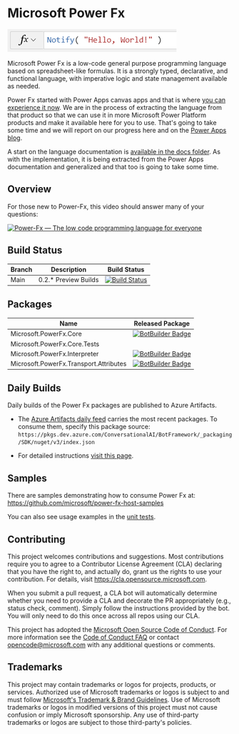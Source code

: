 # Microsoft Power Fx

![simple formula using Notify to produce a "Hello, World!" message](docs/media/root/hello-world.png)

Microsoft Power Fx is a low-code general purpose programming language based on spreadsheet-like formulas.  It is a strongly typed, declarative, and functional language, with imperative logic and state management available as needed.  

Power Fx started with Power Apps canvas apps and that is where [you can experience it now](https://powerapps.microsoft.com/en-us/).  We are in the process of extracting the language from that product so that we can use it in more Microsoft Power Platform products and make it available here for you to use.  That's going to take some time and we will report on our progress here and on the [Power Apps blog](https://powerapps.microsoft.com/en-us/blog/).  

A start on the language documentation is [available in the docs folder](docs/overview.md).  As with the implementation, it is being extracted from the Power Apps documentation and generalized and that too is going to take some time.

## Overview
For those new to Power-Fx, this video should answer many of your questions:

[![Power-Fx — The low code programming language for everyone](https://img.youtube.com/vi/ik6k89WNjuk/0.jpg)](https://www.youtube-nocookie.com/embed/ik6k89WNjuk)

## Build Status

 | Branch | Description        | Build Status |
 |----|---------------|--------------|
 |Main | 0.2.* Preview Builds |[![Build Status](https://dev.azure.com/FuseLabs/SDK_v4/_apis/build/status/PowerFx/PowerFx-daily?branchName=main)](https://dev.azure.com/FuseLabs/SDK_v4/_build/latest?definitionId=1410&branchName=main)

## Packages

| Name                                  | Released Package
|---------------------------------------|-------------------------------------------------------------------------------------------------------------------------------------------------------------------|
| Microsoft.PowerFx.Core                | [![BotBuilder Badge](https://buildstats.info/nuget/Microsoft.PowerFx.Core?includePreReleases=true&dWidth=70)](https://www.nuget.org/packages/Microsoft.PowerFx.Core/)
| Microsoft.PowerFx.Core.Tests          |                                  |
| Microsoft.PowerFx.Interpreter         | [![BotBuilder Badge](https://buildstats.info/nuget/Microsoft.PowerFx.Interpreter?includePreReleases=true&dWidth=70)](https://www.nuget.org/packages/Microsoft.PowerFx.Interpreter/)
| Microsoft.PowerFx.Transport.Attributes   | [![BotBuilder Badge](https://buildstats.info/nuget/Microsoft.PowerFx.Transport.Attributes?includePreReleases=true&dWidth=70)](https://www.nuget.org/packages/Microsoft.PowerFx.Transport.Attributes/)

## Daily Builds
Daily builds of the Power Fx packages are published to Azure Artifacts. 
- The [Azure Artifacts daily feed](https://dev.azure.com/ConversationalAI/BotFramework/_packaging?_a=feed&feed=SDK) carries the most recent packages. To consume them, specify this package source: 
`https://pkgs.dev.azure.com/ConversationalAI/BotFramework/_packaging/SDK/nuget/v3/index.json`

- For detailed instructions [visit this page](dailyBuilds.md).

## Samples
There are samples demonstrating how to consume Power Fx at: https://github.com/microsoft/power-fx-host-samples

You can also see usage examples in the [unit tests](https://github.com/microsoft/Power-Fx/tree/main/src/tests).

## Contributing

This project welcomes contributions and suggestions.  Most contributions require you to agree to a
Contributor License Agreement (CLA) declaring that you have the right to, and actually do, grant us
the rights to use your contribution. For details, visit https://cla.opensource.microsoft.com.

When you submit a pull request, a CLA bot will automatically determine whether you need to provide
a CLA and decorate the PR appropriately (e.g., status check, comment). Simply follow the instructions
provided by the bot. You will only need to do this once across all repos using our CLA.

This project has adopted the [Microsoft Open Source Code of Conduct](https://opensource.microsoft.com/codeofconduct/).
For more information see the [Code of Conduct FAQ](https://opensource.microsoft.com/codeofconduct/faq/) or
contact [opencode@microsoft.com](mailto:opencode@microsoft.com) with any additional questions or comments.

## Trademarks

This project may contain trademarks or logos for projects, products, or services. Authorized use of Microsoft 
trademarks or logos is subject to and must follow 
[Microsoft's Trademark & Brand Guidelines](https://www.microsoft.com/en-us/legal/intellectualproperty/trademarks/usage/general).
Use of Microsoft trademarks or logos in modified versions of this project must not cause confusion or imply Microsoft sponsorship.
Any use of third-party trademarks or logos are subject to those third-party's policies.
